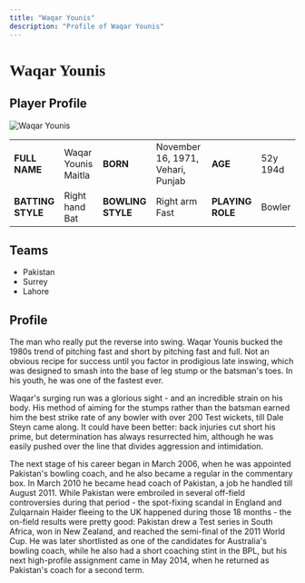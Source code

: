 ```yaml
---
title: "Waqar Younis"
description: "Profile of Waqar Younis"
---
```


# <span style="font-family: 'Playfair Display', serif;">Waqar Younis</span>

## Player Profile

![Waqar Younis](/images/wy.jpg)

<table>
  <tr>
    <td><strong>FULL NAME</strong></td>
    <td>Waqar Younis Maitla</td>
    <td><strong>BORN</strong></td>
    <td>November 16, 1971, Vehari, Punjab</td>
    <td><strong>AGE</strong></td>
    <td>52y 194d</td>
  </tr>
  <tr>
    <td><strong>BATTING STYLE</strong></td>
    <td>Right hand Bat</td>
    <td><strong>BOWLING STYLE</strong></td>
    <td>Right arm Fast</td>
    <td><strong>PLAYING ROLE</strong></td>
    <td>Bowler</td>
  </tr>
</table>

## Teams

- Pakistan
- Surrey
- Lahore

## Profile

The man who really put the reverse into swing. Waqar Younis bucked the 1980s trend of pitching fast and short by pitching fast and full. Not an obvious recipe for success until you factor in prodigious late inswing, which was designed to smash into the base of leg stump or the batsman's toes. In his youth, he was one of the fastest ever.

Waqar's surging run was a glorious sight - and an incredible strain on his body. His method of aiming for the stumps rather than the batsman earned him the best strike rate of any bowler with over 200 Test wickets, till Dale Steyn came along. It could have been better: back injuries cut short his prime, but determination has always resurrected him, although he was easily pushed over the line that divides aggression and intimidation.

The next stage of his career began in March 2006, when he was appointed Pakistan's bowling coach, and he also became a regular in the commentary box. In March 2010 he became head coach of Pakistan, a job he handled till August 2011. While Pakistan were embroiled in several off-field controversies during that period - the spot-fixing scandal in England and Zulqarnain Haider fleeing to the UK happened during those 18 months - the on-field results were pretty good: Pakistan drew a Test series in South Africa, won in New Zealand, and reached the semi-final of the 2011 World Cup. He was later shortlisted as one of the candidates for Australia's bowling coach, while he also had a short coaching stint in the BPL, but his next high-profile assignment came in May 2014, when he returned as Pakistan's coach for a second term.
